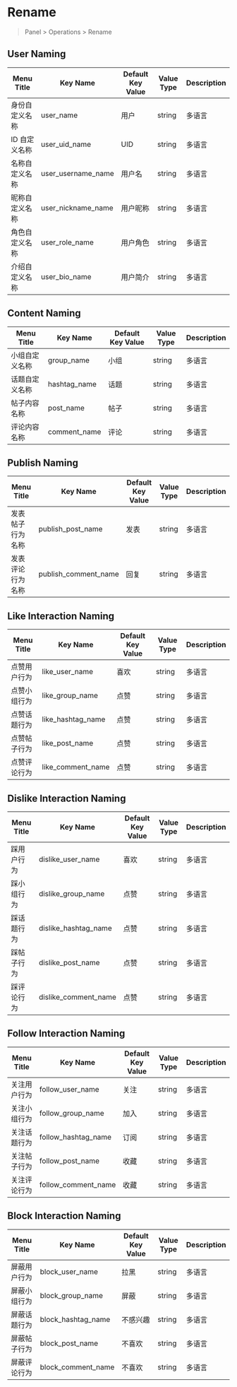 # Rename

> Panel > Operations > Rename

## User Naming

| Menu Title | Key Name | Default Key Value | Value Type | Description |
| --- | --- | --- | --- | --- |
| 身份自定义名称 | user_name | 用户 | string | 多语言 |
| ID 自定义名称 | user_uid_name | UID | string | 多语言 |
| 名称自定义名称 | user_username_name | 用户名 | string | 多语言 |
| 昵称自定义名称 | user_nickname_name | 用户昵称 | string | 多语言 |
| 角色自定义名称 | user_role_name | 用户角色 | string | 多语言 |
| 介绍自定义名称 | user_bio_name | 用户简介 | string | 多语言 |

## Content Naming

| Menu Title | Key Name | Default Key Value | Value Type | Description |
| --- | --- | --- | --- | --- |
| 小组自定义名称 | group_name | 小组 | string | 多语言 |
| 话题自定义名称 | hashtag_name | 话题 | string | 多语言 |
| 帖子内容名称 | post_name | 帖子 | string | 多语言 |
| 评论内容名称 | comment_name | 评论 | string | 多语言 |

## Publish Naming

| Menu Title | Key Name | Default Key Value | Value Type | Description |
| --- | --- | --- | --- | --- |
| 发表帖子行为名称 | publish_post_name | 发表 | string | 多语言 |
| 发表评论行为名称 | publish_comment_name | 回复 | string | 多语言 |

## Like Interaction Naming

| Menu Title | Key Name | Default Key Value | Value Type | Description |
| --- | --- | --- | --- | --- |
| 点赞用户行为 | like_user_name | 喜欢 | string | 多语言 |
| 点赞小组行为 | like_group_name | 点赞 | string | 多语言 |
| 点赞话题行为 | like_hashtag_name | 点赞 | string | 多语言 |
| 点赞帖子行为 | like_post_name | 点赞 | string | 多语言 |
| 点赞评论行为 | like_comment_name | 点赞 | string | 多语言 |

## Dislike Interaction Naming

| Menu Title | Key Name | Default Key Value | Value Type | Description |
| --- | --- | --- | --- | --- |
| 踩用户行为 | dislike_user_name | 喜欢 | string | 多语言 |
| 踩小组行为 | dislike_group_name | 点赞 | string | 多语言 |
| 踩话题行为 | dislike_hashtag_name | 点赞 | string | 多语言 |
| 踩帖子行为 | dislike_post_name | 点赞 | string | 多语言 |
| 踩评论行为 | dislike_comment_name | 点赞 | string | 多语言 |

## Follow Interaction Naming

| Menu Title | Key Name | Default Key Value | Value Type | Description |
| --- | --- | --- | --- | --- |
| 关注用户行为 | follow_user_name | 关注 | string | 多语言 |
| 关注小组行为 | follow_group_name | 加入 | string | 多语言 |
| 关注话题行为 | follow_hashtag_name | 订阅 | string | 多语言 |
| 关注帖子行为 | follow_post_name | 收藏 | string | 多语言 |
| 关注评论行为 | follow_comment_name | 收藏 | string | 多语言 |

## Block Interaction Naming

| Menu Title | Key Name | Default Key Value | Value Type | Description |
| --- | --- | --- | --- | --- |
| 屏蔽用户行为 | block_user_name | 拉黑 | string | 多语言 |
| 屏蔽小组行为 | block_group_name | 屏蔽 | string | 多语言 |
| 屏蔽话题行为 | block_hashtag_name | 不感兴趣 | string | 多语言 |
| 屏蔽帖子行为 | block_post_name | 不喜欢 | string | 多语言 |
| 屏蔽评论行为 | block_comment_name | 不喜欢 | string | 多语言 |